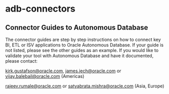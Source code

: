 # adb-connectors
## Connector Guides to Autonomous Database 

The connector guides are step by step instructions on how to connect key BI, ETL or ISV applications to Oracle Autonomous Database.  If your guide is not listed, please see the other guides as an example.  If you would like to validate your tool with Autonomous Database and have it documented, please contact:

kirk.gustafson@oracle.com, james.jech@oracle.com or vijay.balebail@oracle.com (Americas) 

rajeev.rumale@oracle.com or satyabrata.mishra@oracle.com (Asia, Europe)